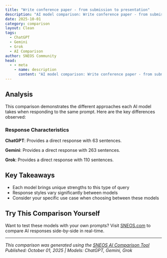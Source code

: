```yaml
---
title: "Write conference paper - from submission to presentation"
description: "AI model comparison: Write conference paper - from submission to presentation..."
date: 2025-10-01
category: comparison
layout: Clean
tags:
  - ChatGPT
  - Gemini
  - Grok
  - AI Comparison
author: SNEOS Community
head:
  - - meta
    - name: description
      content: "AI model comparison: Write conference paper - from submission to presentation..."
---
```


<ChatComparison
  title="Write conference paper - from submission to presentation"
  prompt="Write conference paper - from submission to presentation"
  :responses='{"ChatGPT": "Certainly! Below is a detailed guide and example for writing a conference paper, covering the entire process from submission to presentation.\n\n---\n\n# Writing a Conference Paper: From Submission to Presentation\n\n## 1. Understanding the Conference Requirements\n\nBefore starting, carefully read the conference\u2019s **Call for Papers (CFP)**, submission guidelines, formatting requirements, deadlines, and presentation types (oral, poster, etc.).\n\n- **Paper length:** typically 4-10 pages.\n- **Formatting:** use the conference template (LaTeX, Word).\n- **Submission system:** EasyChair, CMT, or others.\n- **Topic relevance:** ensure your paper fits the conference themes.\n\n---\n\n## 2. Structuring Your Conference Paper\n\nA typical research conference paper follows this structure:\n\n### Title\n- Clear, concise, and reflective of your research.\n\n### Abstract (150-250 words)\n- Summarize the research problem, approach, key results, and significance.\n\n### Keywords\n- 3\u20135 keywords relevant to your topic.\n\n### Introduction\n- Present the problem and context.\n- State the research question/objective.\n- Highlight the novelty and contributions.\n- Outline the paper organization.\n\n### Related Work\n- Briefly discuss previous research.\n- Position your work relative to the state of the art.\n\n### Methodology\n- Describe your approach, materials, experimental setup, or theoretical framework clearly.\n\n### Results\n- Present findings with tables, graphs, or images.\n- Provide interpretation.\n\n### Discussion\n- Discuss implications, limitations, and significance.\n\n### Conclusion and Future Work\n- Summarize main points.\n- Suggest directions for future research.\n\n### References\n- Follow the conference citation style.\n- Cite all referenced works.\n\n---\n\n## 3. Writing Tips\n\n- Use clear and concise language.\n- Be precise and avoid unnecessary jargon.\n- Support claims with evidence.\n- Use figures and tables effectively.\n- Proofread thoroughly or ask colleagues to review.\n- Adhere strictly to formatting guidelines.\n\n---\n\n## 4. Submission Process\n\n- Prepare final version according to the template.\n- Convert to required format (PDF usually).\n- Create an account on submission portal.\n- Upload the paper, enter metadata (title, authors, abstract, keywords).\n- Confirm submission before the deadline.\n- Keep track of reviews and respond to any revision requests if applicable (some conferences have a rebuttal phase).\n\n---\n\n## 5. Preparing for Presentation\n\n### Acceptance Notification\n\n- Review reviewer comments and revise paper if possible.\n- Prepare your presentation slides or poster.\n\n### Presentation Preparation\n\n- **Oral presentation:**\n - Usually 10-20 minutes.\n - Create slides focusing on motivation, methodology, key results, and takeaways.\n - Practice timing and clarity.\n - Prepare to answer questions.\n\n- **Poster presentation:**\n - Design an engaging poster summarizing your research.\n - Prepare a 2-3 minute oral summary for viewers.\n - Be ready for interactive discussion.\n\n### Presentation Tips\n\n- Start with a strong introduction.\n- Avoid too much text on slides.\n- Use visuals to complement your speech.\n- Speak clearly and confidently.\n- Engage with the audience and invite questions.\n\n---\n\n## Example Abstract\n\n**Title:** Enhancing Image Classification Accuracy Using Convolutional Neural Networks with Attention Mechanisms\n\n**Abstract:** \nImage classification is a fundamental task in computer vision with numerous applications. In this paper, we propose a novel convolutional neural network architecture integrated with an attention mechanism to improve the feature extraction process. Our approach dynamically focuses on the most relevant parts of input images, enhancing classification accuracy on several benchmark datasets. Experimental results demonstrate a 5% improvement over baseline CNN models. This work contributes to the design of more effective deep learning frameworks for image analysis tasks.\n\n---\n\n## Summary\n\n| Step | Description |\n|----------------------|------------------------------------------------|\n| Understand CFP | Review topics, deadlines, and formatting |\n| Write paper | Follow structure, write clearly, use template |\n| Submit paper | Use submission portal, confirm before deadline |\n| Revise if needed | Address reviewer comments |\n| Prepare presentation | Create slides/poster, practice your talk |\n| Present | Deliver clearly, engage audience |\n\n---\n\nIf you want, I can help you draft a specific conference paper or presentation slides on your topic. Just let me know!", "Gemini": "Okay, let\u0027s break down the process of writing a conference paper, from the initial submission to the final presentation. This will cover the key steps, along with tips and best practices.\n\n**I. Before You Write: Planning and Preparation**\n\n* **A. Identifying Relevant Conferences:**\n\n * **1. Define Your Research Area:** Clearly define the specific field or sub-field your research falls into.\n * **2. Search for Conferences:** Use keywords related to your research to search online for conferences. Start with Google Scholar, conference listing websites (e.g., WikiCFP, AllConferences.com), and professional organization websites (e.g., IEEE, ACM, APA, MLA, depending on your field).\n * **3. Evaluate Conference Fit:**\n * **Scope:** Carefully examine the conference\u0027s stated scope and themes. Does your research align with its focus?\n * **Audience:** Consider who typically attends this conference (academics, industry professionals, students, etc.). Is your work relevant to them?\n * **Reputation:** Check the conference\u0027s reputation and standing in your field. Is it a well-regarded venue? Look for metrics like acceptance rates (lower is generally more competitive), proceedings indexed in major databases (e.g., Scopus, Web of Science), and the prestige of the organizing committee. Talk to colleagues and advisors about their experiences with different conferences.\n * **Location/Format:** Consider the location, dates, and format (in-person, virtual, hybrid). Does it fit your budget and availability?\n * **4. Create a Shortlist:** Compile a list of conferences that seem like a good fit.\n\n* **B. Understanding the Conference Requirements:**\n\n * **1. Call for Papers (CFP):** Find the official Call for Papers document on the conference website. This is *essential*.\n * **2. Key Information from the CFP:**\n * **Submission Deadline:** Note the absolute deadline for submitting your paper.\n * **Paper Length:** Pay close attention to the maximum allowed page length (including references, figures, etc.).\n * **Formatting Guidelines:** Strictly adhere to the specified formatting guidelines (e.g., font, margins, citation style). Conferences often provide templates (Word or LaTeX) to use.\n * **Submission System:** Understand how to submit your paper (e.g., via EasyChair, ConfTool, or a similar platform). Create an account and familiarize yourself with the process.\n * **Review Process:** The CFP may provide information about the review process (e.g., single-blind, double-blind). If it\u0027s double-blind, make sure to remove any identifying information from your paper.\n * **Topics/Themes:** Reiterate the specific topics/themes that the conference is interested in.\n * **Copyright/Licensing:** Understand the conference\u0027s policies on copyright and licensing.\n * **Presentation Requirements:** Look for any preliminary information about presentation formats (e.g., oral presentations, poster sessions).\n * **Conference Proceedings:** Will the accepted papers be published in a conference proceedings (and if so, in what format)? Is it indexed in major databases?\n * **3. Contact Organizers (if needed):** If you have any questions about the CFP or submission process, don\u0027t hesitate to contact the conference organizers. It\u0027s better to clarify beforehand than to make assumptions.\n\n* **C. Defining Your Research Question and Scope:**\n\n * **1. Specific and Focused:** Your research question should be specific and focused enough to be addressed within the constraints of a conference paper. You likely won\u0027t be able to cover the entirety of your dissertation in one submission.\n * **2. Novel and Relevant:** The research should contribute something new or relevant to the field. Highlight the novelty and significance of your work in the paper.\n * **3. Feasible:** Ensure you have sufficient data, analysis, and results to support your claims within the paper\u0027s length limitations.\n * **4. Target Audience:** Tailor your research question and presentation to the specific audience of the conference. What are they likely to be interested in? What are their existing knowledge and expertise?\n\n**II. Writing the Conference Paper**\n\n* **A. Structure and Content:**\n\n The structure of a conference paper typically follows the IMRaD format (Introduction, Methods, Results, and Discussion), but with some adjustments for length and audience:\n\n * **1. Title:**\n * **Concise and Informative:** Accurately reflect the content of the paper.\n * **Engaging:** Capture the reader\u0027s attention.\n * **Keywords:** Include relevant keywords for indexing and searching.\n * **2. Abstract:**\n * **Summary:** Provide a concise summary of the entire paper (usually 150-250 words).\n * **Key Elements:** Include the research question, methods, key results, and conclusions.\n * **Stand-Alone:** The abstract should be understandable on its own.\n * **Keywords:** List 3-5 keywords to facilitate indexing.\n * **3. Introduction:**\n * **Background:** Provide sufficient background information to contextualize your research.\n * **Problem Statement:** Clearly state the problem or gap in knowledge that your research addresses.\n * **Motivation:** Explain why this research is important and relevant.\n * **Contribution:** Clearly state the contributions of your work. What is new or different about your approach or findings? Use strong action verbs (e.g., \u0022We present...\u0022, \u0022We propose...\u0022, \u0022We demonstrate...\u0022).\n * **Outline (Optional):** You may briefly outline the structure of the paper.\n * **4. Related Work:**\n * **Context:** Place your work within the context of existing research.\n * **Critical Analysis:** Analyze and compare your work to related approaches. Highlight the similarities and differences.\n * **Limitations:** Acknowledge any limitations of existing work that your research addresses.\n * **Conciseness:** Be concise and focus on the most relevant work.\n * **5. Methods:**\n * **Detailed Description:** Provide a detailed description of your methodology, including any algorithms, models, experimental setup, or data collection procedures.\n * **Reproducibility:** Provide enough detail so that others can reproduce your work.\n * **Justification:** Justify your choice of methods.\n * **6. Results:**\n * **Clear Presentation:** Present your results clearly and concisely, using tables, figures, and graphs where appropriate.\n * **Objective:** Present the results objectively, without interpretation.\n * **Statistical Significance:** Report statistical significance where appropriate.\n * **7. Discussion:**\n * **Interpretation:** Interpret your results and explain their significance.\n * **Comparison:** Compare your results to those of previous studies.\n * **Limitations:** Acknowledge any limitations of your study.\n * **Implications:** Discuss the implications of your findings for the field.\n * **8. Conclusion:**\n * **Summary:** Summarize the key findings of your research.\n * **Contributions (Reiterate):** Reiterate the main contributions of your work.\n * **Future Work:** Suggest directions for future research.\n * **9. Acknowledgments:**\n * **Funding:** Acknowledge any funding sources that supported your research.\n * **Collaborators:** Acknowledge any individuals who contributed to your work.\n * **10. References:**\n * **Complete and Accurate:** Provide a complete and accurate list of all references cited in the paper.\n * **Formatting:** Follow the specified formatting guidelines for citations and the reference list.\n\n* **B. Writing Style and Tone:**\n\n * **Clarity:** Write in a clear and concise style, avoiding jargon and technical terms that are not familiar to the conference audience.\n * **Objectivity:** Maintain an objective and professional tone.\n * **Conciseness:** Be concise and avoid unnecessary words or phrases. Every word counts, especially with page limits.\n * **Accuracy:** Ensure that all information presented in the paper is accurate and supported by evidence.\n * **Engagement:** Try to make your writing engaging and interesting for the reader.\n\n* **C. Figures and Tables:**\n\n * **Purposeful:** Use figures and tables to effectively communicate your data and results.\n * **Clarity:** Ensure that figures and tables are clear, well-labeled, and easy to understand.\n * **Captions:** Provide informative captions for all figures and tables.\n * **Referencing:** Refer to all figures and tables in the text.\n\n* **D. Citations and Referencing:**\n\n * **Accuracy:** Cite all sources accurately and consistently.\n * **Style:** Follow the specified citation style (e.g., APA, MLA, IEEE, Chicago).\n * **Completeness:** Include all necessary information in the references (e.g., author, title, journal, volume, page numbers).\n\n* **E. Adhering to Formatting Guidelines:**\n\n * **Strict Compliance:** Strictly adhere to all formatting guidelines specified in the CFP (e.g., font, margins, spacing, headings).\n * **Templates:** Use the provided templates (Word or LaTeX) whenever possible.\n * **Proofreading:** Carefully proofread your paper for any formatting errors before submitting.\n\n* **F. Tips for Success:**\n\n * **Start Early:** Give yourself plenty of time to write and revise your paper. Don\u0027t wait until the last minute.\n * **Seek Feedback:** Ask colleagues, advisors, or mentors to read and provide feedback on your paper.\n * **Revise and Edit:** Revise and edit your paper multiple times to improve its clarity, conciseness, and accuracy.\n * **Proofread Carefully:** Carefully proofread your paper for any typos, grammatical errors, or formatting errors.\n * **Consider the Reviewers:** Think about who will be reviewing your paper and tailor your writing to their expertise and interests. Anticipate their questions and address them in the paper.\n\n**III. Submission Process**\n\n* **A. Preparing for Submission:**\n\n * **Final Check:** Before submitting, do a final check to ensure that your paper meets all of the requirements specified in the CFP.\n * **Anonymization (if double-blind):** If the review process is double-blind, carefully remove any identifying information from your paper (e.g., author names, affiliations, funding acknowledgments, references to your own previous work that would reveal your identity).\n * **Supplementary Materials (if allowed):** Some conferences allow you to submit supplementary materials (e.g., code, datasets, videos). Only submit these if they are truly necessary to support your paper.\n * **Cover Letter (if required):** Some conferences require a cover letter. In the cover letter, briefly introduce your paper and highlight its key contributions.\n\n* **B. Using the Submission System:**\n\n * **Account Creation:** Create an account on the conference submission system (e.g., EasyChair, ConfTool).\n * **Submission Form:** Carefully fill out the submission form, providing all of the required information (e.g., title, abstract, authors, keywords).\n * **File Upload:** Upload your paper and any supplementary materials in the required format (e.g., PDF).\n * **Confirmation:** Make sure you receive a confirmation email after submitting your paper.\n\n* **C. After Submission:**\n\n * **Relax (a little):** The hard work of writing and submitting is done.\n * **Check Email Regularly:** Check your email regularly for any communications from the conference organizers.\n * **Be Patient:** The review process can take several weeks or months.\n\n**IV. After Acceptance (Hopefully!)**\n\n* **A. Reviewer Feedback:**\n\n * **Careful Reading:** Carefully read and understand the reviewer comments.\n * **Addressing Concerns:** Address all of the reviewer\u0027s concerns in your revised paper.\n * **Revision Log/Response to Reviewers:** Prepare a detailed response to the reviewers, explaining how you have addressed each of their comments. This is often submitted along with your revised paper. Be polite and respectful, even if you disagree with some of the reviewer\u0027s comments.\n * **Justification (if disagreeing):** If you disagree with a reviewer\u0027s comment and choose not to make the suggested change, provide a clear and justified explanation.\n\n* **B. Camera-Ready Submission:**\n\n * **Incorporating Revisions:** Incorporate all of the necessary revisions into your paper.\n * **Final Formatting Check:** Do a final formatting check to ensure that your paper meets all of the requirements for the camera-ready version.\n * **Copyright Transfer:** Sign and submit the copyright transfer agreement.\n * **Registration:** Register for the conference.\n\n* **C. Preparing Your Presentation:**\n\n * **Presentation Format:** Understand the format of your presentation (e.g., oral presentation, poster session).\n * **Presentation Software:** Choose your presentation software (e.g., PowerPoint, Keynote, LaTeX Beamer).\n * **Slides/Poster Design:**\n * **Clarity:** Design clear and visually appealing slides or posters.\n * **Conciseness:** Keep the text on your slides/poster concise and easy to read.\n * **Visuals:** Use visuals (e.g., images, graphs, charts) to illustrate your key points.\n * **Accessibility:** Ensure that your slides/poster are accessible to people with disabilities (e.g., use high contrast colors, large font sizes).\n * **Content:**\n * **Key Points:** Focus on the key points of your paper.\n * **Storytelling:** Tell a story that engages the audience.\n * **Engagement:** Include interactive elements (e.g., questions, polls) to engage the audience.\n * **Practice:** Practice your presentation multiple times to ensure that you can deliver it smoothly and confidently.\n * **Timing:** Pay attention to the time limit for your presentation and make sure that you can cover all of your key points within the allotted time.\n\n**V. The Conference Presentation**\n\n* **A. Oral Presentation:**\n\n * **Introduction:** Start with a brief introduction of yourself and your research.\n * **Organization:** Present your material in a logical and organized manner.\n * **Engagement:** Engage the audience with your enthusiasm and passion for your research.\n * **Eye Contact:** Make eye contact with the audience.\n * **Voice Modulation:** Vary your voice to keep the audience engaged.\n * **Body Language:** Use confident body language.\n * **Time Management:** Stick to your allotted time.\n * **Q\u0026A:** Be prepared to answer questions from the audience.\n\n* **B. Poster Session:**\n\n * **Poster Setup:** Set up your poster in a visually appealing and informative manner.\n * **Engagement:** Engage with attendees who stop by your poster.\n * **Explanation:** Be prepared to explain your research in detail.\n * **Handouts:** Consider providing handouts with a summary of your research.\n * **Networking:** Use the poster session as an opportunity to network with other researchers.\n\n* **C. General Conference Etiquette:**\n\n * **Attend Sessions:** Attend other sessions to learn about the latest research in your field.\n * **Ask Questions:** Ask questions during Q\u0026A sessions to engage with the speakers.\n * **Network:** Network with other attendees and build connections.\n * **Be Respectful:** Be respectful of other attendees and their research.\n * **Follow the Code of Conduct:** Adhere to the conference\u0027s code of conduct.\n\n**VI. Post-Conference**\n\n* **A. Follow-Up:**\n\n * **Thank You Emails:** Send thank-you emails to people you met at the conference who were particularly helpful or interesting.\n * **Continue Conversations:** Continue conversations with people you met at the conference via email or social media.\n * **Explore Collaborations:** Explore potential collaborations with other researchers.\n\n* **B. Dissemination:**\n\n * **Share Your Paper:** Share your paper on your website or social media.\n * **Cite Your Paper:** Cite your paper in future publications.\n * **Consider Journal Publication:** Consider submitting an expanded version of your conference paper to a journal.\n\nThis comprehensive guide provides a roadmap for navigating the conference paper process, from initial planning to presentation. Good luck! Remember to tailor your approach to the specific conference and your field of research.\n", "Grok": "Writing a conference paper and presenting it is a multi-step process that requires careful planning, research, and communication skills. Below is a detailed guide on how to navigate this journey, from submission to presentation, structured as if it were a standalone document or a summarized conference paper preparation guide.\n\n---\n\n# From Submission to Presentation: A Guide to Crafting and Delivering a Conference Paper\n\n## Abstract\nThis guide outlines the complete process of preparing a conference paper, from understanding the call for papers to delivering an engaging presentation. It covers key stages including topic selection, abstract and paper submission, peer review, revision, and presentation preparation. The aim is to provide researchers, students, and professionals with actionable steps to successfully contribute to academic and professional conferences.\n\n## 1. Introduction\nConferences are vital platforms for sharing research, networking, and gaining feedback from peers. Writing and presenting a conference paper, however, can be daunting without a clear roadmap. This guide breaks down the process into manageable stages, ensuring that both novice and experienced researchers can navigate the journey from submission to presentation with confidence.\n\n## 2. Pre-Submission Phase\n\n### 2.1 Understanding the Call for Papers (CFP)\n- **Find Relevant Conferences**: Identify conferences in your field through academic networks, society websites (e.g., IEEE, ACM), or tools like Google Scholar and ResearchGate.\n- **Read the CFP Carefully**: Note the conference theme, submission deadlines, formatting guidelines, word limits, and presentation types (oral, poster, workshop).\n- **Align Your Work**: Ensure your research fits the conference scope and addresses current trends or challenges in the field.\n\n### 2.2 Topic Selection and Research\n- **Choose a Focused Topic**: Select a topic that is novel, relevant, and contributes to existing literature or practice.\n- **Conduct Thorough Research**: Review recent papers, identify gaps, and formulate clear research questions or hypotheses.\n- **Define Scope**: Given the brevity of conference papers (typically 4\u20138 pages), limit the scope to a specific problem or aspect of your research.\n\n### 2.3 Writing the Abstract\n- **Craft a Concise Summary**: Write a 150\u2013300-word abstract summarizing the problem, methodology, key findings, and significance.\n- **Follow Guidelines**: Adhere to the conference\u2019s abstract format and submission rules.\n- **Highlight Originality**: Emphasize what makes your research unique or impactful.\n\n## 3. Submission Phase\n\n### 3.1 Preparing the Full Paper\n- **Follow Formatting Rules**: Use the conference template (often provided as LaTeX or Word files) for headings, citations, and page limits.\n- **Structure the Paper**: Include standard sections such as:\n - **Introduction**: Background, problem statement, objectives.\n - **Literature Review**: Context and related work.\n - **Methodology**: Research design, data collection, and analysis.\n - **Results and Discussion**: Key findings and their implications.\n - **Conclusion**: Summary and future work.\n - **References**: Cite sources using the required style (e.g., APA, IEEE).\n- **Proofread**: Check for clarity, grammar, and typos. Use tools like Grammarly or seek peer feedback.\n\n### 3.2 Submission Process\n- **Create an Account**: Register on the conference submission platform (e.g., EasyChair, CMT).\n- **Upload Materials**: Submit the abstract, full paper, and any supplementary files (e.g., datasets, figures).\n- **Double-Check Deadlines**: Submit before the deadline, accounting for time zone differences.\n- **Anonymization (if required)**: For blind reviews, remove identifying information from the paper.\n\n## 4. Post-Submission Phase\n\n### 4.1 Peer Review Process\n- **Await Feedback**: Reviewers evaluate your paper based on originality, methodology, clarity, and relevance.\n- **Understand Outcomes**: Common outcomes include:\n - **Accept**: Paper is accepted as is or with minor revisions.\n - **Conditional Accept**: Requires revisions before acceptance.\n - **Reject**: Paper is not accepted (often with feedback for improvement).\n- **Timeline**: Reviews may take 4\u201312 weeks, depending on the conference.\n\n### 4.2 Revising the Paper\n- **Address Reviewer Comments**: Carefully respond to feedback, making necessary changes to improve clarity, methodology, or results.\n- **Resubmit (if required)**: Follow the revision deadline and provide a response letter detailing how comments were addressed.\n- **Finalize**: Prepare the camera-ready version of the paper using the conference\u2019s final formatting guidelines.\n\n## 5. Pre-Presentation Phase\n\n### 5.1 Notification of Acceptance\n- **Celebrate and Confirm**: Upon acceptance, confirm your attendance and register for the conference (early bird rates may apply).\n- **Check Presentation Format**: Determine if it\u2019s an oral presentation, poster session, or panel discussion.\n\n### 5.2 Preparing the Presentation\n- **Design Visual Aids**: Create a PowerPoint or similar slideshow for oral presentations:\n - Use minimal text and clear visuals (graphs, charts, images).\n - Follow a logical flow: Introduction, Problem, Methods, Results, Conclusion.\n - Keep slides professional and avoid clutter.\n- **Practice Timing**: Most presentations are 10\u201320 minutes, followed by Q\u0026A. Rehearse to stay within the allotted time.\n- **Poster Presentations**: If presenting a poster, design it to be visually appealing and concise (use templates from tools like Canva or PowerPoint).\n- **Anticipate Questions**: Prepare answers for potential queries about your methodology, findings, or implications.\n\n## 6. Presentation Phase\n\n### 6.1 At the Conference\n- **Arrive Early**: Familiarize yourself with the venue, session room, and AV equipment.\n- **Dress Professionally**: Adhere to the conference dress code (often business casual or formal).\n- **Engage the Audience**: Start with a captivating introduction, maintain eye contact, and speak clearly.\n- **Handle Q\u0026A**: Listen attentively to questions, respond confidently, and admit if you don\u2019t know an answer (offer to follow up later).\n\n### 6.2 Post-Presentation\n- **Network**: Connect with attendees during breaks or social events to discuss your work and explore collaborations.\n- **Collect Feedback**: Note audience reactions and suggestions for future improvements.\n- **Share Materials**: If permitted, share your slides or paper via platforms like SlideShare or ResearchGate.\n\n## 7. Post-Conference Actions\n- **Revise for Publication**: Many conferences publish proceedings (e.g., through Springer or IEEE Xplore). Ensure your paper meets final publication standards.\n- **Expand the Work**: Consider turning your conference paper into a journal article with additional depth and data.\n- **Reflect and Improve**: Evaluate your presentation skills and paper quality to enhance future submissions.\n\n## 8. Conclusion\nWriting and presenting a conference paper is a rewarding process that enhances visibility in your field and fosters professional growth. By following the structured steps outlined\u2014from submission preparation to delivering an impactful presentation\u2014researchers can maximize their chances of success. Attention to detail, adherence to guidelines, and effective communication are key to making a lasting impression.\n\n## 9. References\n- [Conference-specific guidelines and templates]\n- Booth, W. C., Colomb, G. G., \u0026 Williams, J. M. (2008). *The Craft of Research*. University of Chicago Press.\n- IEEE Author Center: Guidelines for conference papers and presentations. (https://www.ieee.org/conferences/publishing/author-tools.html)\n\n---\n\n### Additional Tips\n- **Start Early**: Begin working on your paper and presentation well before deadlines to avoid last-minute stress.\n- **Seek Mentorship**: Consult advisors or colleagues for feedback on your draft and presentation skills.\n- **Stay Updated**: Follow the conference website or mailing list for updates on schedules, travel, or virtual presentation options (if hybrid).\n\nThis guide can be adapted based on the specific conference or field of study. If you have a specific topic or conference in mind, I can help tailor the content further, including drafting sections of the paper or creating presentation slides! Let me know how you\u0027d like to proceed."}' 
  published-date="10:30"
/>

## Analysis

This comparison demonstrates the different approaches each AI model takes when responding to the same prompt. Here are the key differences observed:

### Response Characteristics

**ChatGPT**: Provides a direct response with 63 sentences. 

**Gemini**: Provides a direct response with 263 sentences. 

**Grok**: Provides a direct response with 110 sentences. 

## Key Takeaways

- Each model brings unique strengths to this type of query
- Response styles vary significantly between models
- Consider your specific use case when choosing between these models

## Try This Comparison Yourself

Want to test these models with your own prompts? Visit [SNEOS.com](https://sneos.com) to compare AI responses side-by-side in real-time.

---

*This comparison was generated using the [SNEOS AI Comparison Tool](https://sneos.com)*
*Published: October 01, 2025 | Models: ChatGPT, Gemini, Grok*
